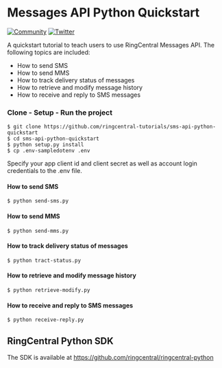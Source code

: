 # Messages API Python Quickstart

[![Community][community-img]][community-url]
[![Twitter][twitter-img]][twitter-url]

 [community-img]: https://img.shields.io/badge/dynamic/json.svg?label=community&colorB=&suffix=%20users&query=$.approximate_people_count&uri=http%3A%2F%2Fapi.getsatisfaction.com%2Fcompanies%2F102909.json
 [community-url]: https://devcommunity.ringcentral.com/ringcentraldev
 [twitter-img]: https://img.shields.io/twitter/follow/ringcentraldevs.svg?style=social&label=follow
 [twitter-url]: https://twitter.com/RingCentralDevs

A quickstart tutorial to teach users to use RingCentral Messages API. The following topics are included:

- How to send SMS
- How to send MMS
- How to track delivery status of messages
- How to retrieve and modify message history
- How to receive and reply to SMS messages

### Clone - Setup - Run the project
```
$ git clone https://github.com/ringcentral-tutorials/sms-api-python-quickstart
$ cd sms-api-python-quickstart
$ python setup.py install
$ cp .env-sampledotenv .env
```
Specify your app client id and client secret as well as account login credentials to the .env file.

#### How to send SMS
```
$ python send-sms.py
```
#### How to send MMS
```
$ python send-mms.py
```
#### How to track delivery status of messages
```
$ python tract-status.py
```
#### How to retrieve and modify message history
```
$ python retrieve-modify.py
```
#### How to receive and reply to SMS messages
```
$ python receive-reply.py
```

## RingCentral Python SDK
The SDK is available at https://github.com/ringcentral/ringcentral-python

